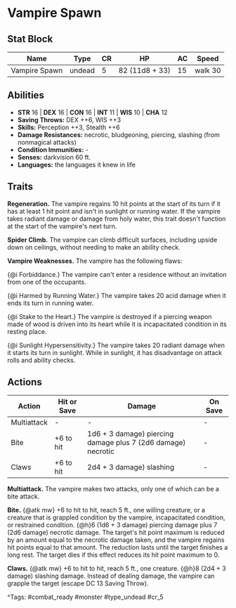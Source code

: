 # Vampire Spawn

## Stat Block

| Name | Type | CR | HP | AC | Speed |
|------|------|----|----|----|-------|
| Vampire Spawn | undead | 5 | 82 (11d8 + 33) | 15 | walk 30 |

## Abilities

- **STR** 16 | **DEX** 16 | **CON** 16 | **INT** 11 | **WIS** 10 | **CHA** 12
- **Saving Throws:** DEX ++6, WIS ++3  
- **Skills:** Perception ++3, Stealth ++6  
- **Damage Resistances:** necrotic, bludgeoning, piercing, slashing (from nonmagical attacks)  
- **Condition Immunities:** -  
- **Senses:** darkvision 60 ft.  
- **Languages:** the languages it knew in life

## Traits

**Regeneration.** The vampire regains 10 hit points at the start of its turn if it has at least 1 hit point and isn't in sunlight or running water. If the vampire takes radiant damage or damage from holy water, this trait doesn't function at the start of the vampire's next turn.

**Spider Climb.** The vampire can climb difficult surfaces, including upside down on ceilings, without needing to make an ability check.

**Vampire Weaknesses.** The vampire has the following flaws:

{@i Forbiddance.} The vampire can't enter a residence without an invitation from one of the occupants.

{@i Harmed by Running Water.} The vampire takes 20 acid damage when it ends its turn in running water.

{@i Stake to the Heart.} The vampire is destroyed if a piercing weapon made of wood is driven into its heart while it is incapacitated condition in its resting place.

{@i Sunlight Hypersensitivity.} The vampire takes 20 radiant damage when it starts its turn in sunlight. While in sunlight, it has disadvantage on attack rolls and ability checks.


## Actions

| Action | Hit or Save | Damage | On Save |
|--------|--------------|--------|----------|
| Multiattack | - | - | - |
| Bite | +6 to hit | 1d6 + 3 damage) piercing damage plus 7 (2d6 damage) necrotic | - |
| Claws | +6 to hit | 2d4 + 3 damage) slashing | - |

**Multiattack.** The vampire makes two attacks, only one of which can be a bite attack.

**Bite.** {@atk mw} +6 to hit to hit, reach 5 ft., one willing creature, or a creature that is grappled condition by the vampire, incapacitated condition, or restrained condition. {@h}6 (1d6 + 3 damage) piercing damage plus 7 (2d6 damage) necrotic damage. The target's hit point maximum is reduced by an amount equal to the necrotic damage taken, and the vampire regains hit points equal to that amount. The reduction lasts until the target finishes a long rest. The target dies if this effect reduces its hit point maximum to 0.

**Claws.** {@atk mw} +6 to hit to hit, reach 5 ft., one creature. {@h}8 (2d4 + 3 damage) slashing damage. Instead of dealing damage, the vampire can grapple the target (escape DC 13 Saving Throw).


^Tags: #combat_ready #monster #type_undead #cr_5